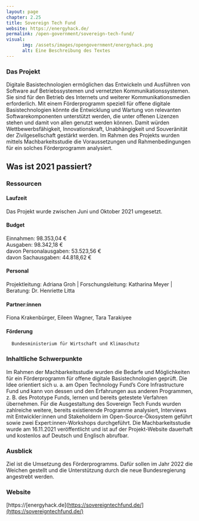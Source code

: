 ```yaml
---
layout: page
chapter: 2.25
title: Sovereign Tech Fund
website: https://energyhack.de/
permalink: /open-government/sovereign-tech-fund/
visual:
      img: /assets/images/opengovernment/energyhack.png
      alt: Eine Beschreibung des Textes
---
```


### Das Projekt

Digitale Basistechnologien ermöglichen das Entwickeln und Ausführen von Software auf Betriebssystemen und vernetzten Kommunikationssystemen. Sie sind für den Betrieb des Internets und weiterer Kommunikationsmedien erforderlich. Mit einem Förderprogramm speziell für offene digitale Basistechnologien könnte die Entwicklung und Wartung von relevanten Softwarekomponenten unterstützt werden, die unter offenen Lizenzen stehen und damit von allen genutzt werden können. Damit würden Wettbewerbsfähigkeit, Innovationskraft, Unabhängigkeit und Souveränität der  Zivilgesellschaft gestärkt werden. Im Rahmen des Projekts wurden mittels Machbarkeitsstudie die Voraussetzungen und Rahmenbedingungen für ein solches Förderprogramm analysiert. 

## Was ist 2021 passiert?

### Ressourcen

#### Laufzeit
Das Projekt wurde zwischen Juni und Oktober 2021 umgesetzt. 

#### Budget
Einnahmen: 98.353,04 €<br>
Ausgaben: 98.342,18 €<br>
davon Personalausgaben: 53.523,56 €<br>
davon Sachausgaben: 44.818,62 €

#### Personal
Projektleitung: Adriana Groh | Forschungsleitung: Katharina Meyer | Beratung: Dr. Henriette Litta

#### Partner:innen
Fiona Krakenbürger, Eileen Wagner, Tara Tarakiyee

#### Förderung
      Bundesministerium für Wirtschaft und Klimaschutz

### Inhaltliche Schwerpunkte

Im Rahmen der Machbarkeitsstudie wurden die Bedarfe und Möglichkeiten für ein Förderprogramm für offene digitale Basistechnologien geprüft. Die Idee orientiert sich u. a. am Open Technology Fund’s Core Infrastructure Fund und kann von dessen und den Erfahrungen aus anderen Programmen, z. B. des Prototype Funds, lernen und bereits getestete Verfahren übernehmen. Für die Ausgestaltung des Sovereign Tech Funds wurden zahlreiche weitere, bereits existierende Programme analysiert, Interviews mit Entwickler:innen und Stakeholdern im Open-Source-Ökosystem geführt sowie zwei Expert:innen-Workshops durchgeführt. Die Machbarkeitsstudie wurde am 16.11.2021 veröffentlicht und ist auf der Projekt-Website dauerhaft und kostenlos auf Deutsch und Englisch abrufbar. 

### Ausblick

Ziel ist die Umsetzung des Förderprogramms. Dafür sollen im Jahr 2022 die Weichen gestellt und die Unterstützung durch die neue Bundesregierung angestrebt werden.

### Website

[https://[energyhack.de](https://sovereigntechfund.de/](https://sovereigntechfund.de/)
